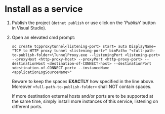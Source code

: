 ﻿# Install as a service

1. Publish the project (`dotnet publish` or use click on the '_Publish_' button in Visual Studio).
2. Open an elevated cmd prompt:

   ```
   sc create tcpproxytunnel<listening-port> start= auto DisplayName= "TCP to HTTP proxy tunnel <listening-port>" binPath= "<full-path-to-publish-folder>\TunnelProxy.exe --listeningPort <listening-port> --proxyHost <http-proxy-host> --proxyPort <http-proxy-port> --destinationHost <destination-of-CONNECT-host> --destinationPort <destination-of-CONNECT-port> --instanceName <applicationLogSourceName>"
   ```

   Beware to keep the spaces __EXACTLY__ how specified in the line above. Moreover `<full-path-to-publish-folder>` shall NOT contain spaces.

   If more destination external hosts and/or ports are to be supported at the same time, simply install more instances of this service, listening on different ports.
